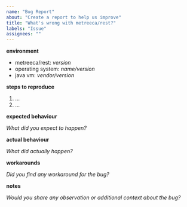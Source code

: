 ```yaml
---
name: "Bug Report"
about: "Create a report to help us improve"
title: "What's wrong with metreeca/rest?"
labels: "Issue"
assignees: ""
---
```


**environment**

- metreeca/rest: *version*
- operating system: *name/version*
- java vm: *vendor/version*


**steps to reproduce**

1. …
2. …


**expected behaviour**

*What did you expect to happen?*


**actual behaviour**

*What did actually happen?*


**workarounds**

*Did you find any workaround for the bug?*


**notes**

*Would you share any observation or additional context about the bug?*
